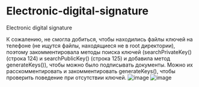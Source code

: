 # Electronic-digital-signature
Electronic digital signature

К сожалению, не смогла добиться, чтобы находились файлы ключей на телефоне (не ищутся файлы, находящиеся не в root директории), 
поэтому закомментировала методы поиска ключей (searchPrivateKey() (строка 124) и searchPublicKey() (строка 125) и добавила метод generateKeys()), 
чтобы можно было подписывать документы.
Можно их расскомментировать и закомментировать generateKeys(), чтобы проверить поведение при отсутствии ключей.
![image](https://github.com/AlyonaRulezzz/Electronic-digital-signature/assets/89808653/23965bd8-3e93-4241-a70a-5d15209584a6)
![image](https://github.com/AlyonaRulezzz/Electronic-digital-signature/assets/89808653/c246be39-394a-4537-b8f5-2e994d1600af)

